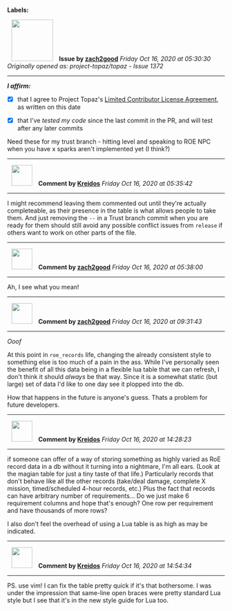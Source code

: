 **Labels:**



<a href="https://github.com/zach2good"><img src="https://avatars3.githubusercontent.com/u/1389729?v=4" width="96" height="96" hspace="10"></img></a> **Issue by [zach2good](https://github.com/zach2good)**
_Friday Oct 16, 2020 at 05:30:30_
_Originally opened as: project-topaz/topaz - Issue 1372_

----

<!-- place 'x' mark between square [] brackets to affirm: -->
**_I affirm:_**
- [x] that I agree to Project Topaz's [Limited Contributor License Agreement](http://project-topaz.com/blob/release/CONTRIBUTOR_AGREEMENT.md), as written on this date
- [x] that I've _tested my code_ since the last commit in the PR, and will test after any later commits

Need these for my trust branch - hitting level and speaking to ROE NPC when you have x sparks aren't implemented yet (I think?)


----
<a href="https://github.com/Kreidos"><img src="https://avatars0.githubusercontent.com/u/12466395?v=4" width="48" height="48" hspace="10"></img></a> **Comment by [Kreidos](https://github.com/Kreidos)**
_Friday Oct 16, 2020 at 05:35:42_

----

I might recommend leaving them commented out until they're actually completeable, as their presence in the table is what allows people to take them. And just removing the `--` in a Trust branch commit when you are ready for them should still avoid any possible conflict issues from `release` if others want to work on other parts of the file.


----
<a href="https://github.com/zach2good"><img src="https://avatars3.githubusercontent.com/u/1389729?v=4" width="48" height="48" hspace="10"></img></a> **Comment by [zach2good](https://github.com/zach2good)**
_Friday Oct 16, 2020 at 05:38:00_

----

Ah, I see what you mean!


----
<a href="https://github.com/zach2good"><img src="https://avatars3.githubusercontent.com/u/1389729?v=4" width="48" height="48" hspace="10"></img></a> **Comment by [zach2good](https://github.com/zach2good)**
_Friday Oct 16, 2020 at 09:31:43_

----

_Ooof_

At this point in `roe_records` life, changing the already consistent style to something else is too much of a pain in the ass. While I've personally seen the benefit of all this data being in a flexible lua table that we can refresh, I don't think it should _always_ be that way. Since it is a somewhat static (but large) set of data I'd like to one day see it plopped into the db. 

How that happens in the future is anyone's guess. Thats a problem for future developers.


----
<a href="https://github.com/Kreidos"><img src="https://avatars0.githubusercontent.com/u/12466395?v=4" width="48" height="48" hspace="10"></img></a> **Comment by [Kreidos](https://github.com/Kreidos)**
_Friday Oct 16, 2020 at 14:28:23_

----

if someone can offer of a way of storing something as highly varied as RoE record data in a db without it turning into a nightmare, I'm all ears. (Look at the magian table for just a tiny taste of that life.) Particularly records that don't behave like all the other records (take/deal damage, complete X mission, timed/scheduled 4-hour records, etc.) Plus the fact that records can have arbitrary number of requirements... Do we just make 6 requirement columns and hope that's enough? One row per requirement and have thousands of more rows? 

I also don't feel the overhead of using a Lua table is as high as may be indicated.


----
<a href="https://github.com/Kreidos"><img src="https://avatars0.githubusercontent.com/u/12466395?v=4" width="48" height="48" hspace="10"></img></a> **Comment by [Kreidos](https://github.com/Kreidos)**
_Friday Oct 16, 2020 at 14:54:34_

----

PS. use vim! I can fix the table pretty quick if it's that bothersome. I was under the impression that same-line open braces were pretty standard Lua style but I see that it's in the new style guide for Lua too.
